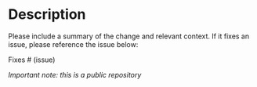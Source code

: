 # Description

Please include a summary of the change and relevant context. If it fixes an issue, please reference the issue below:

Fixes # (issue)

*Important note: this is a public repository*
